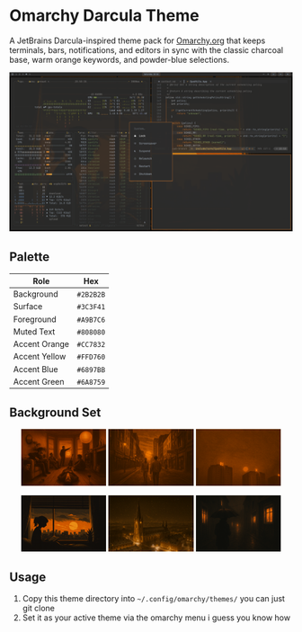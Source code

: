 # Omarchy Darcula Theme

A JetBrains Darcula-inspired theme pack for [Omarchy.org](https://omarchy.org) that keeps terminals, bars, notifications, and editors in sync with the classic charcoal base, warm orange keywords, and powder-blue selections.

<p align="center">
  <img src="theme.png" alt="Darcula Theme preview" />
</p>

## Palette
| Role | Hex |
| --- | --- |
| Background | `#2B2B2B` |
| Surface | `#3C3F41` |
| Foreground | `#A9B7C6` |
| Muted Text | `#808080` |
| Accent Orange | `#CC7832` |
| Accent Yellow | `#FFD760` |
| Accent Blue | `#6897BB` |
| Accent Green | `#6A8759` |

## Background Set
<p align="center">
  <img src="backgrounds/1-oas.png" alt="Oracle of the sea" width="30%" />
  <img src="backgrounds/2-oas.png" alt="Oasis skyline" width="30%" />
  <img src="backgrounds/3-hot.png" alt="Midnight neon" width="30%" />
</p>
<p align="center">
  <img src="backgrounds/4-readgirl.png" alt="Reading silhouette" width="30%" />
  <img src="backgrounds/5-linkoping.png" alt="Linköping twilight" width="30%" />
  <img src="backgrounds/6-dark-rain.png" alt="Neon rain" width="30%" />
</p>

## Usage
1. Copy this theme directory into `~/.config/omarchy/themes/` you can just git clone
2. Set it as your active theme via the omarchy menu i guess you know how
